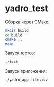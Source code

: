 # yadro_test

Сборка через CMake:

```bash
mkdir build
cd build
cmake ..
make
```
Запуск тестов:

```bash
./test
```
Запуск приложения:

```bash
./yadro_app file.csv
```

